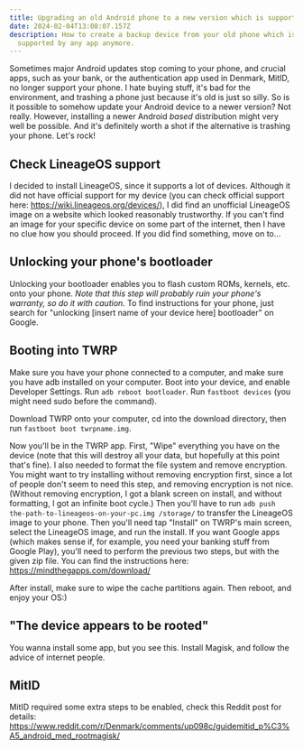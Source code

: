 ```yaml
---
title: Upgrading an old Android phone to a new version which is supported by MitID
date: 2024-02-04T13:08:07.157Z
description: How to create a backup device from your old phone which is not
  supported by any app anymore.
---
```


Sometimes major Android updates stop coming to your phone, and crucial apps, such as your bank, or the authentication app used in Denmark, MitID, no longer support your phone.
I hate buying stuff, it's bad for the environment, and trashing a phone just because it's old is just so silly.
So is it possible to somehow update your Android device to a newer version? Not really.
However, installing a newer Android _based_ distribution might very well be possible.
And it's definitely worth a shot if the alternative is trashing your phone. Let's rock!

## Check LineageOS support

I decided to install LineageOS, since it supports a lot of devices. Although it did not have official support for my device (you can check official support here: https://wiki.lineageos.org/devices/), I did find an unofficial LineageOS image on a website which looked reasonably trustworthy.
If you can't find an image for your specific device on some part of the internet, then I have no clue how you should proceed.
If you did find something, move on to...

## Unlocking your phone's bootloader

Unlocking your bootloader enables you to flash custom ROMs, kernels, etc. onto your phone.
_Note that this step will probably ruin your phone's warranty, so do it with caution._
To find instructions for your phone, just search for "unlocking [insert name of your device here] bootloader" on Google.

## Booting into TWRP

Make sure you have your phone connected to a computer, and make sure you have adb installed on your computer.
Boot into your device, and enable Developer Settings.
Run `adb reboot bootloader`.
Run `fastboot devices` (you might need sudo before the command).

Download TWRP onto your computer, cd into the download directory, then run
`fastboot boot twrpname.img`.

Now you'll be in the TWRP app. First, "Wipe" everything you have on the device (note that this will destroy all your data, but hopefully at this point that's fine).
I also needed to format the file system and remove encryption. You might want to try installing without removing encryption first, since a lot of people don't seem to need this step, and removing encryption is not nice. (Without removing encryption, I got a blank screen on install, and without formatting, I got an infinite boot cycle.)
Then you'll have to run `adb push the-path-to-lineageos-on-your-pc.img /storage/` to transfer the LineageOS image to your phone.
Then you'll need tap "Install" on TWRP's main screen, select the LineageOS image, and run the install.
If you want Google apps (which makes sense if, for example, you need your banking stuff from Google Play), you'll need to perform the previous two steps, but with the given zip file.
You can find the instructions here: https://mindthegapps.com/download/

After install, make sure to wipe the cache partitions again. Then reboot, and enjoy your OS:)

## "The device appears to be rooted"

You wanna install some app, but you see this. Install Magisk, and follow the advice of internet people.

## MitID

MitID required some extra steps to be enabled, check this Reddit post for details:
https://www.reddit.com/r/Denmark/comments/up098c/guidemitid_p%C3%A5_android_med_rootmagisk/
